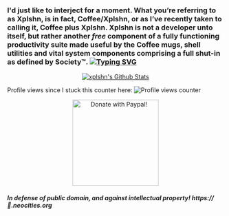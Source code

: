 ### I'd just like to interject for a moment. What you’re referring to as Xplshn, is in fact, Coffee/Xplshn, or as I’ve recently taken to calling it, Coffee plus Xplshn. Xplshn is not a developer unto itself, but rather another _free_ component of a fully functioning productivity suite made useful by the Coffee mugs, shell utilities and vital system components comprising a full shut-in as defined by Society™. [![Typing SVG](https://readme-typing-svg.demolab.com?font=Monaspace+Radon+Var&pause=1000&color=7942F7&random=false&width=495&lines=Unix+style+or+cat+-v+considered+harmful!;I+love+amber+CRTs+and+dumbterminals;Coffee;Only+free+licenses!+No+copylefted+BS!;pledge(),+then+unveil())](https://git.io/typing-svg)

<p align="center">
  <a href="https://github-readme-stats.vercel.app/api?username=xplshn">
  <img alt="xplshn's Github Stats" src="https://github-readme-stats.vercel.app/api?username=xplshn">
  </a>
</p>

Profile views since I stuck this counter here: ![Profile views counter](https://komarev.com/ghpvc/?username=xplshn&color=ff69b4)

<p align="center">
  <a href="https://www.paypal.com/donate/?hosted_button_id=77G7ZFXVZ44EE">
    <img width="200" src="https://raw.githubusercontent.com/andreostrovsky/donate-with-paypal/refs/heads/master/dark.svg" alt="Donate with Paypal!" />
 </a>
</p>

##### In defense of public domain, and against intellectual property! https://🅮.neocities.org
